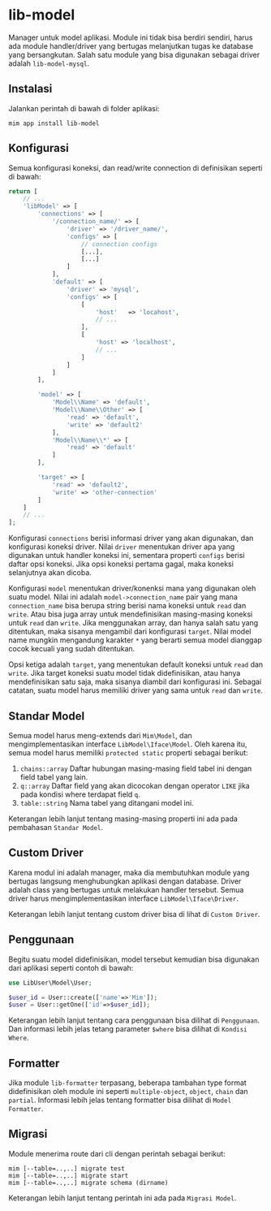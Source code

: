 # lib-model

Manager untuk model aplikasi. Module ini tidak bisa berdiri sendiri, harus
ada module handler/driver yang bertugas melanjutkan tugas ke database yang
bersangkutan. Salah satu module yang bisa digunakan sebagai driver adalah
`lib-model-mysql`.

## Instalasi

Jalankan perintah di bawah di folder aplikasi:

```
mim app install lib-model
```

## Konfigurasi

Semua konfigurasi koneksi, dan read/write connection di definisikan seperti
di bawah:

```php
return [
    // ...
    'libModel' => [
        'connections' => [
            '/connection_name/' => [
                'driver' => '/driver_name/',
                'configs' => [
                    // connection configs
                    [...],
                    [...]
                ]
            ],
            'default' => [
                'driver' => 'mysql',
                'configs' => [
                    [
                        'host'   => 'locahost',
                        // ...
                    ],
                    [
                        'host' => 'localhost',
                        // ...
                    ]
                ]
            ]
        ],

        'model' => [
            'Model\\Name' => 'default',
            'Model\\Name\\Other' => [
                'read' => 'default',
                'write' => 'default2'
            ],
            'Model\\Name\\*' => [
                'read' => 'default'
            ]
        ],

        'target' => [
            'read' => 'default2',
            'write' => 'other-connection'
        ]
    ]
    // ...
];
```

Konfigurasi `connections` berisi informasi driver yang akan digunakan,
dan konfigurasi koneksi driver. Nilai `driver` menentukan driver apa yang digunakan
untuk handler koneksi ini, sementara properti `configs` berisi daftar opsi koneksi.
Jika opsi koneksi pertama gagal, maka koneksi selanjutnya akan dicoba.

Konfigurasi `model` menentukan driver/konenksi mana yang digunakan oleh suatu model.
Nilai ini adalah `model->connection_name` pair yang mana `connection_name` bisa berupa
string berisi nama koneksi untuk `read` dan `write`. Atau bisa juga array untuk mendefinisikan
masing-masing koneksi untuk `read` dan `write`. Jika menggunakan array, dan hanya salah
satu yang ditentukan, maka sisanya mengambil dari konfigurasi `target`. Nilai model name
mungkin mengandung karakter `*` yang berarti semua model dianggap cocok kecuali yang sudah
ditentukan.

Opsi ketiga adalah `target`, yang menentukan default koneksi untuk `read` dan `write`.
Jika target koneksi suatu model tidak didefinisikan, atau hanya mendefinisikan satu
saja, maka sisanya diambil dari konfigurasi ini. Sebagai catatan, suatu model harus
memiliki driver yang sama untuk `read` dan `write`.

## Standar Model

Semua model harus meng-extends dari `Mim\Model`, dan mengimplementasikan interface
`LibModel\Iface\Model`. Oleh karena itu, semua model harus memiliki `protected static`
properti sebagai berikut:


1. `chains::array` Daftar hubungan masing-masing field tabel ini dengan field
tabel yang lain.
1. `q::array`  Daftar field yang akan dicocokan dengan operator `LIKE` jika pada
kondisi where terdapat field `q`.
1. `table::string` Nama tabel yang ditangani model ini.

Keterangan lebih lanjut tentang masing-masing properti ini ada pada pembahasan `Standar Model`.

## Custom Driver

Karena modul ini adalah manager, maka dia membutuhkan module yang bertugas langsung
menghubungkan aplikasi dengan database. Driver adalah class yang bertugas untuk
melakukan handler tersebut. Semua driver harus mengimplementasikan interface
`LibModel\Iface\Driver`.

Keterangan lebih lanjut tentang custom driver bisa di lihat di `Custom Driver`.

## Penggunaan

Begitu suatu model didefinisikan, model tersebut kemudian bisa digunakan dari 
aplikasi seperti contoh di bawah:

```php
use LibUser\Model\User;

$user_id = User::create(['name'=>'Mim']);
$user = User::getOne(['id'=>$user_id]);
```

Keterangan lebih lanjut tentang cara penggunaan bisa dilihat di `Penggunaan`.
Dan informasi lebih jelas tetang parameter `$where` bisa dilihat di `Kondisi Where`.

## Formatter

Jika module `lib-formatter` terpasang, beberapa tambahan type format didefinisikan oleh
module ini seperti `multiple-object`, `object`, `chain` dan `partial`. Informasi lebih
jelas tentang formatter bisa dilihat di `Model Formatter`.

## Migrasi

Module menerima route dari cli dengan perintah sebagai berikut:

```
mim [--table=..,..] migrate test
mim [--table=..,..] migrate start
mim [--table=..,..] migrate schema (dirname)
```

Keterangan lebih lanjut tentang perintah ini ada pada `Migrasi Model`.